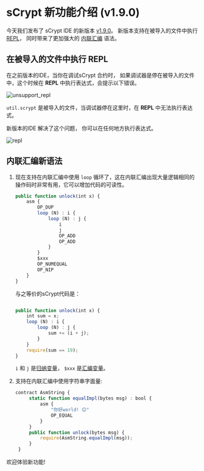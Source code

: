# sCrypt 新功能介绍 (v1.9.0)

今天我们发布了 sCrypt IDE 的新版本 [v1.9.0](https://marketplace.visualstudio.com/items?itemName=bsv-scrypt.sCrypt)。 新版本支持在被导入的文件中执行 [REPL](https://scrypt-ide.readthedocs.io/zh_CN/latest/debugger.html#repl)， 同时带来了更加强大的 [内联汇编](https://scryptdoc.readthedocs.io/zh_CN/latest/asm.html) 语法。

## 在被导入的文件中执行 **REPL**

在之前版本的IDE，当你在调试sCrypt 合约时， 如果调试器是停在被导入的文件中，这个时候在 **REPL** 中执行表达式，会提示以下错误。

![unsupport_repl](./unsupport_repl.gif)

`util.scrypt` 是被导入的文件，当调试器停在这里时，在 **REPL** 中无法执行表达式。

新版本的IDE 解决了这个问题， 你可以在任何地方执行表达式。

![repl](./repl.gif)


## 内联汇编新语法

1. 现在支持在内联汇编中使用 `loop` 循环了，这在内联汇编出现大量逻辑相同的操作码时非常有用，它可以增加代码的可读性。

    ```js
    public function unlock(int x) {
        asm {
            OP_DUP
            loop (N) : i {
                loop (N) : j {
                    i
                    j
                    OP_ADD
                    OP_ADD
                }
            }
            $xxx
            OP_NUMEQUAL
            OP_NIP
        }
    }
    ```

    与之等价的sCrypt代码是： 

    ```js

    public function unlock(int x) {
        int sum = x;
        loop (N) : i {
            loop (N) : j {
                sum += (i + j);
            }
        }
        require(sum == 19);
    }

    ```

    `i` 和 `j` 是[归纳变量](https://scryptdoc.readthedocs.io/zh_CN/latest/loop.html#induction-variable)，
    `$xxx` 是[汇编变量](https://scryptdoc.readthedocs.io/zh_CN/latest/asm.html#assembly-variable)。

2. 支持在内联汇编中使用字符串字面量:

   ```js
   contract AsmString {
        static function equalImpl(bytes msg) : bool {
            asm {
                "你好world! 😊"
                OP_EQUAL
            }
        }
        public function unlock(bytes msg) {
            require(AsmString.equalImpl(msg));
        }
    }
   ```

欢迎体验新功能!

